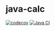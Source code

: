 # java-calc

[![codecov](https://codecov.io/gh/keber/java-calc/graph/badge.svg?token=3W9H1UE0FA)](https://codecov.io/gh/keber/java-calc)
[![Java CI](https://github.com/keber/java-calc/actions/workflows/test.yml/badge.svg)](https://github.com/keber/java-calc/actions/workflows/test.yml)
